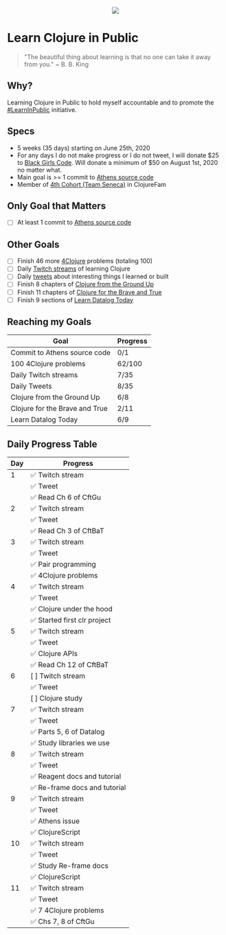 <p align="center">
  <img src="https://upload.wikimedia.org/wikipedia/commons/thumb/5/5d/Clojure_logo.svg/256px-Clojure_logo.svg.png">
</p>

# Learn Clojure in Public
> "The beautiful thing about learning is that no one can take it away from you."
~ B. B. King

## Why?
Learning Clojure in Public to hold myself accountable and to promote the [#LearnInPublic](https://twitter.com/_LearnInPublic_) initiative. 

## Specs
- 5 weeks (35 days) starting on June 25th, 2020
- For any days I do not make progress or I do not tweet, I will donate $25 to [Black Girls Code](https://www.blackgirlscode.com/). Will donate a minimum of $50 on August 1st, 2020 no matter what.
- Main goal is >= 1 commit to [Athens source code](https://github.com/athensresearch/athens)
- Member of [4th Cohort (Team Seneca)](https://github.com/athensresearch/ClojureFam/blob/master/doc/clojurefam-rosters.md#4th-cohort-roster-group-study) in ClojureFam

## Only Goal that Matters
- [ ] At least 1 commit to [Athens source code](https://github.com/athensresearch/athens)

## Other Goals
- [ ] Finish 46 more [4Clojure](http://www.4clojure.com/user/nthd3gr33) problems (totaling 100)
- [ ] Daily [Twitch streams](https://www.twitch.tv/nthd3gr33) of learning Clojure
- [ ] Daily [tweets](https://twitter.com/nthd3gr33) about interesting things I learned or built
- [ ] Finish 8 chapters of [Clojure from the Ground Up](https://aphyr.com/tags/Clojure-from-the-ground-up)
- [ ] Finish 11 chapters of [Clojure for the Brave and True](https://www.braveclojure.com/)
- [ ] Finish 9 sections of [Learn Datalog Today](http://www.learndatalogtoday.org/)

## Reaching my Goals
|Goal|Progress|
|----|----|
|Commit to Athens source code|0/1|
|100 4Clojure problems|62/100|
|Daily Twitch streams|7/35|
|Daily Tweets|8/35|
|Clojure from the Ground Up|6/8|
|Clojure for the Brave and True|2/11|
|Learn Datalog Today|6/9|

## Daily Progress Table
|Day|Progress|
|----|----|
|1|✅ Twitch stream| 
| |✅ Tweet| 
| |✅ Read Ch 6 of CftGu| 
|2|✅ Twitch stream| 
| |✅ Tweet| 
| |✅ Read Ch 3 of CftBaT|
|3|✅ Twitch stream|
| |✅ Tweet|
| |✅ Pair programming|
| |✅ 4Clojure problems|
|4|✅ Twitch stream|
| |✅ Tweet|
| |✅ Clojure under the hood|
| |✅ Started first clr project|
|5|✅ Twitch stream|
| |✅ Tweet|
| |✅ Clojure APIs|
| |✅ Read Ch 12 of CftBaT|
|6|[ ] Twitch stream|
| |✅ Tweet|
| |[ ] Clojure study|
|7|✅ Twitch stream|
| |✅ Tweet|
| |✅ Parts 5, 6 of Datalog|
| |✅ Study libraries we use|
|8|✅ Twitch stream|
| |✅ Tweet|
| |✅ Reagent docs and tutorial|
| |✅ Re-frame docs and tutorial|
|9|✅ Twitch stream|
| |✅ Tweet|
| |✅ Athens issue|
| |✅ ClojureScript|
|10|✅ Twitch stream|
| |✅ Tweet|
| |✅ Study Re-frame docs|
| |✅ ClojureScript|
|11|✅ Twitch stream|
| |✅ Tweet|
| |✅ 7 4Clojure problems|
| |✅ Chs 7, 8 of CftGu|


